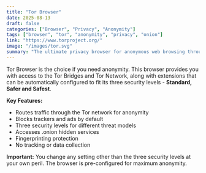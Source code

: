 ```yaml
---
title: "Tor Browser"
date: 2025-08-13
draft: false
categories: ["Browser", "Privacy", "Anonymity"]
tags: ["browser", "tor", "anonymity", "privacy", "onion"]
link: "https://www.torproject.org/"
image: "/images/tor.svg"
summary: "The ultimate privacy browser for anonymous web browsing through the Tor network."
---
```


Tor Browser is the choice if you need anonymity. This browser provides you with access to the Tor Bridges and Tor Network, along with extensions that can be automatically configured to fit its three security levels - **Standard, Safer and Safest**.

**Key Features:**

- Routes traffic through the Tor network for anonymity
- Blocks trackers and ads by default
- Three security levels for different threat models
- Accesses .onion hidden services
- Fingerprinting protection
- No tracking or data collection

**Important:** You change any setting other than the three security levels at your own peril. The browser is pre-configured for maximum anonymity.
